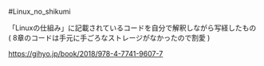 #Linux_no_shikumi

「Linuxの仕組み」に記載されているコードを自分で解釈しながら写経したもの
( 8章のコードは手元に手ごろなストレージがなかったので割愛 )

https://gihyo.jp/book/2018/978-4-7741-9607-7